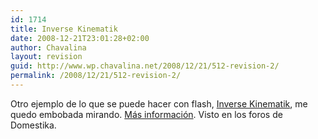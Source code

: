 ```yaml
---
id: 1714
title: Inverse Kinematik
date: 2008-12-21T23:01:28+02:00
author: Chavalina
layout: revision
guid: http://www.wp.chavalina.net/2008/12/21/512-revision-2/
permalink: /2008/12/21/512-revision-2/
---
```

Otro ejemplo de lo que se puede hacer con flash, <a href="http://www.chilloutzone.de/files/05062202.html" target="_blank">Inverse Kinematik</a>, me quedo embobada mirando. <a href="http://blog.andre-michelle.com/2005/flash-physics/" target="_blank">M&aacute;s informaci&oacute;n</a>. Visto en los foros de Domestika.